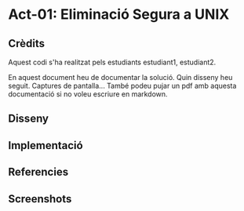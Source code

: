 # Act-01: Eliminació Segura a UNIX

## Crèdits
Aquest codi s'ha realitzat pels estudiants estudiant1, estudiant2.

En aquest document heu de documentar la solució. Quin disseny heu seguit. Captures de pantalla... També podeu pujar un pdf amb aquesta documentació si no voleu escriure en markdown.

## Disseny

## Implementació

## Referencies

## Screenshots

